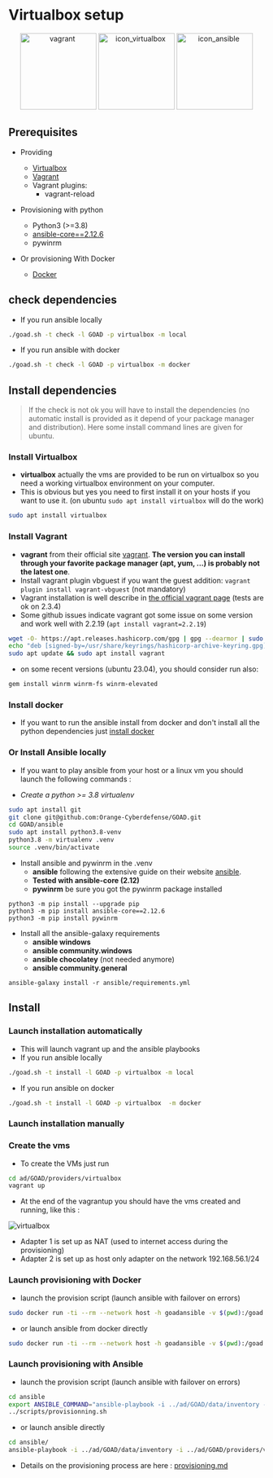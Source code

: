 # Virtualbox setup

<div align="center">
  <img alt="vagrant" width="150" height="150" src="./img/icon_vagrant.png">
  <img alt="icon_virtualbox" width="150"  height="150" src="./img/icon_virtualbox.png">
  <img alt="icon_ansible" width="150"  height="150" src="./img/icon_ansible.png">
</div>

## Prerequisites

- Providing
  - [Virtualbox](https://www.virtualbox.org/)
  - [Vagrant](https://developer.hashicorp.com/vagrant/docs)
  - Vagrant plugins:
    - vagrant-reload

- Provisioning with python
  - Python3 (>=3.8)
  - [ansible-core==2.12.6](https://docs.ansible.com/ansible/latest/index.html)
  - pywinrm

- Or provisioning With Docker
  - [Docker](https://www.docker.com/)


## check dependencies

- If you run ansible locally

```bash
./goad.sh -t check -l GOAD -p virtualbox -m local
```

- If you run ansible with docker

```bash
./goad.sh -t check -l GOAD -p virtualbox -m docker
```

## Install dependencies

> If the check is not ok you will have to install the dependencies (no automatic install is provided as it depend of your package manager and distribution). Here some install command lines are given for ubuntu.

### Install Virtualbox

- **virtualbox** actually the vms are provided to be run on virtualbox so you need a working virtualbox environment on your computer.
- This is obvious but yes you need to first install it on your hosts if you want to use it. (on ubuntu `sudo apt install virtualbox` will do the work)

```bash
sudo apt install virtualbox
```

### Install Vagrant

- **vagrant** from their official site [vagrant](https://developer.hashicorp.com/vagrant/downloads). __The version you can install through your favorite package manager (apt, yum, ...) is probably not the latest one__.
- Install vagrant plugin vbguest if you want the guest addition: `vagrant plugin install vagrant-vbguest` (not mandatory)
- Vagrant installation is well describe in [the official vagrant page](https://developer.hashicorp.com/vagrant/downloads) (tests are ok on 2.3.4)
- Some github issues indicate vagrant got some issue on some version and work well with 2.2.19 (`apt install vagrant=2.2.19`)

```bash
wget -O- https://apt.releases.hashicorp.com/gpg | gpg --dearmor | sudo tee /usr/share/keyrings/hashicorp-archive-keyring.gpg
echo "deb [signed-by=/usr/share/keyrings/hashicorp-archive-keyring.gpg] https://apt.releases.hashicorp.com $(lsb_release -cs) main" | sudo tee /etc/apt/sources.list.d/hashicorp.list
sudo apt update && sudo apt install vagrant
```

- on some recent versions (ubuntu 23.04), you should consider run also:
```bash
gem install winrm winrm-fs winrm-elevated
```

### Install docker

- If you want to run the ansible install from docker and don't install all the python dependencies just [install docker](https://docs.docker.com/engine/install/)

### Or Install Ansible locally

- If you want to play ansible from your host or a linux vm you should launch the following commands :

- *Create a python >= 3.8 virtualenv*

```bash
sudo apt install git
git clone git@github.com:Orange-Cyberdefense/GOAD.git
cd GOAD/ansible
sudo apt install python3.8-venv
python3.8 -m virtualenv .venv
source .venv/bin/activate
```

- Install ansible and pywinrm in the .venv
  - **ansible** following the extensive guide on their website [ansible](https://docs.ansible.com/ansible/latest/installation_guide/intro_installation.html).
  - **Tested with ansible-core (2.12)**
  - **pywinrm** be sure you got the pywinrm package installed

```
python3 -m pip install --upgrade pip
python3 -m pip install ansible-core==2.12.6
python3 -m pip install pywinrm
```

- Install all the ansible-galaxy requirements
  - **ansible windows**
  - **ansible community.windows**
  - **ansible chocolatey** (not needed anymore)
  - **ansible community.general**
```
ansible-galaxy install -r ansible/requirements.yml
```

## Install

### Launch installation automatically

- This will launch vagrant up and the ansible playbooks
- If you run ansible locally
```bash
./goad.sh -t install -l GOAD -p virtualbox -m local
```

- If you run ansible on docker
```bash
./goad.sh -t install -l GOAD -p virtualbox  -m docker
```

### Launch installation manually

### Create the vms

- To create the VMs just run 

```bash
cd ad/GOAD/providers/virtualbox
vagrant up
```

- At the end of the vagrantup you should have the vms created and running, like this :

![virtualbox](./img/vbox.png)

- Adapter 1 is set up as NAT (used to internet access during the provisioning)
- Adapter 2 is set up as host only adapter on the network 192.168.56.1/24


### Launch provisioning with Docker

- launch the provision script (launch ansible with failover on errors)

```bash
sudo docker run -ti --rm --network host -h goadansible -v $(pwd):/goad -w /goad/ansible goadansible /bin/bash -c "ANSIBLE_COMMAND='ansible-playbook -i ../ad/GOAD/data/inventory -i ../ad/GOAD/providers/virtualbox/inventory' ../scripts/provisionning.sh"
```

- or launch ansible from docker directly

```bash
sudo docker run -ti --rm --network host -h goadansible -v $(pwd):/goad -w /goad/ansible goadansible ansible-playbook -i ../ad/GOAD/data/inventory -i ../ad/GOAD/providers/virtualbox/inventory main.yml
```

### Launch provisioning with Ansible

- launch the provision script (launch ansible with failover on errors)

```bash
cd ansible
export ANSIBLE_COMMAND="ansible-playbook -i ../ad/GOAD/data/inventory -i ../ad/GOAD/providers/virtualbox/inventory"
../scripts/provisionning.sh
```

- or launch ansible directly

```bash
cd ansible/
ansible-playbook -i ../ad/GOAD/data/inventory -i ../ad/GOAD/providers/virtualbox/inventory main.yml
```

- Details on the provisioning process are here : [provisioning.md](./provisioning.md)
